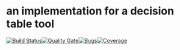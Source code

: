 # an implementation for a decision table tool

[![Build Status](https://travis-ci.org/uniqueck/lfet.svg?branch=develop)](https://travis-ci.org/uniqueck/lfet)[![Quality Gate](https://sonarcloud.io/api/project_badges/measure?project=org.cobo.dt%3Acobo-decision-table-parent%3Adevelop&metric=alert_status)](https://sonarcloud.io/api/project_badges/measure?project=org.cobo.dt%3Acobo-decision-table-parent%3Adevelop&metric=alert_status)[![Bugs](https://sonarcloud.io/api/project_badges/measure?project=org.cobo.dt%3Acobo-decision-table-parent%3Adevelop&metric=bugs)](https://sonarcloud.io/api/project_badges/measure?project=org.cobo.dt%3Acobo-decision-table-parent%3Adevelop&metric=bugs)[![Coverage](https://sonarcloud.io/api/project_badges/measure?project=org.cobo.dt%3Acobo-decision-table-parent%3Adevelop&metric=coverage)](https://sonarcloud.io/api/project_badges/measure?project=org.cobo.dt%3Acobo-decision-table-parent%3Adevelop&metric=coverage)


